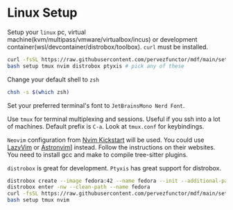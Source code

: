 # Linux Setup

Setup your `linux` pc, virtual machine(kvm/multipass/vmware/virtualbox/incus) or development container(wsl/devcontainer/distrobox/toolbox). `curl` must be installed.

```bash
curl -fsSL https://raw.githubusercontent.com/pervezfunctor/mdf/main/setup > setup
bash setup tmux nvim distrobox ptyxis # pick any of these
```

Change your default shell to `zsh`

```bash
chsh -s $(which zsh)
```

Set your preferred terminal's font to `JetBrainsMono Nerd Font`.

Use `tmux` for terminal multiplexing and sessions. Useful if you ssh into a lot of machines. Default prefix is `C-a`. Look at `tmux.conf` for keybindings.

`Neovim` configuration from [Nvim Kickstart](https://github.com/nvim-lua/kickstart.nvim) will be used. You could use [LazyVim](https://www.lazyvim.org/) or [Astronvim](https://astronvim.com/)] instead. Follow the instructions on their websites. You need to install gcc and make to compile tree-sitter plugins.

`distrobox` is great for development. `Ptyxis` has great support for distrobox.

```bash
distrobox create --image fedora:42 --name fedora --init --additional-packages "systemd curl git-core gcc make" --home ~/fedora-home
distrobox enter -nw --clean-path --name fedora
curl -fsSL https://raw.githubusercontent.com/pervezfunctor/mdf/main/setup > setup
bash setup tmux nvim
```
